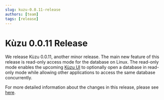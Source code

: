 ```yaml
---
slug: kuzu-0.0.11-release
authors: [team]
tags: [release]
---
```


# Kùzu 0.0.11 Release
We release Kùzu 0.0.11, another minor release. The main new feature of this release is read-only access mode for the database on Linux. The read-only mode enables the upcoming [Kùzu UI](https://github.com/kuzudb/kuzu-ui) to optionally open a database in read-only mode while allowing other applications to access the same database concurrently.

For more detailed information about the changes in this release, please see [here](https://github.com/kuzudb/kuzu/releases/tag/v0.0.11).
